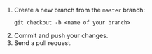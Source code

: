 1. Create a new branch from the `master` branch:
   ```
   git checkout -b <name of your branch>
   ```
1. Commit and push your changes.
1. Send a pull request.
